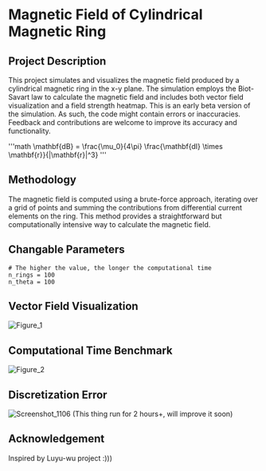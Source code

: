 # Magnetic Field of Cylindrical Magnetic Ring
## Project Description

This project simulates and visualizes the magnetic field produced by a cylindrical magnetic ring in the x-y plane. The simulation employs the Biot-Savart law to calculate the magnetic field and includes both vector field visualization and a field strength heatmap. This is an early beta version of the simulation. As such, the code might contain errors or inaccuracies. Feedback and contributions are welcome to improve its accuracy and functionality. 

'''math
\mathbf{dB} = \frac{\mu_0}{4\pi} \frac{\mathbf{dI} \times \mathbf{r}}{|\mathbf{r}|^3} 
'''

## Methodology

The magnetic field is computed using a brute-force approach, iterating over a grid of points and summing the contributions from differential current elements on the ring. This method provides a straightforward but computationally intensive way to calculate the magnetic field.

## Changable Parameters 
```
# The higher the value, the longer the computational time
n_rings = 100
n_theta = 100
```

## Vector Field Visualization
![Figure_1](https://github.com/user-attachments/assets/5874ded3-4669-4733-9a7f-8561535f91be)

## Computational Time Benchmark
![Figure_2](https://github.com/user-attachments/assets/e1824c56-e181-4dfa-9645-5f4d7fb8345a)

## Discretization Error
![Screenshot_1106](https://github.com/user-attachments/assets/29a51628-150f-4781-bbb0-a24ae7e6c59d)
(This thing run for 2 hours+, will improve it soon)

## Acknowledgement
Inspired by Luyu-wu project :)))
